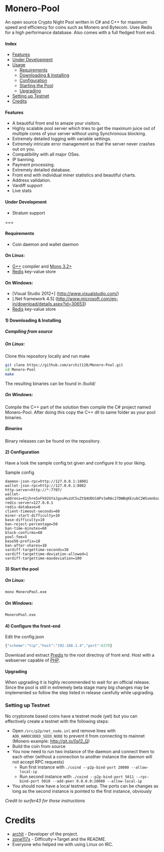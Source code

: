 Monero-Pool
===========

An open source Crypto Night Pool written in C# and C++ for maximum speed and efficiency for coins such as Monero and Bytecoin.  Uses Redis for a high performance database. Also comes with a full fledged front end.


#### Index
* [Features](#features)
* [Under Development](#under-development)
* [Usage](#usage)
  * [Requirements](#requirements)
  * [Downloading & Installing](#1-downloading--installing)
  * [Configuration](#2-configuration)
  * [Starting the Pool](#3-start-the-pool)
  * [Upgrading](#upgrading)
* [Setting up Testnet](#setting-up-testnet)
* [Credits](#credits)

#### Features
* A beautiful front end to amaze your visitors.
* Highly scalable pool server which tries to get the maximum juice out of multiple cores of your server without using Synchronous blocking.
* Extremely detailed logging with variable settings.
* Extremely intricate error management so that the server never crashes out on you.
* Compatibility with all major OSes.
* IP banning.
* Payment processing.
* Extremely detailed database.
* Front end with individual miner statistics and beautiful charts.
* Address validation.
* Vardiff support
* Live stats

#### Under Development
* Stratum support

===

#### Requirements
* Coin daemon and wallet daemon

#### On Linux:
* [G++](https://gcc.gnu.org/) compiler and [Mono 3.2+](http://www.mono-project.com/Main_Page) 
* [Redis](http://redis.io/) key-value store

#### On Windows:
* [Visual Studio 2012+] (http://www.visualstudio.com/) 
* [.Net framework 4.5] (http://www.microsoft.com/en-in/download/details.aspx?id=30653) 
* [Redis](http://redis.io/) key-value store

#### 1) Downloading & Installing

##### Compiling from source
##### On Linux:
Clone this repository locally and run make
```bash
git clone https://github.com/archit120/Monero-Pool.git
cd Monero-Pool
make
```

The resulting binaries can be found in /build/

##### On Windows:
Compile the C++ part of the solution then compile the C# project named Monero-Pool. After doing this copy the C++ dll to same folder as your pool binaries.


##### Binaries
Binary releases can be found on the repository.

#### 2) Configuration

Have a look the sample config.txt given and configure it to your liking.

Sample config
```
daemon-json-rpc=http://127.0.0.1:18081
wallet-json-rpc=http://127.0.0.1:8082
http-server=http://*:7707/
wallet-address=41jhre5xFk92GYaJgxvHuzUC5uZtQ4UDU1APv3aRAc27DWBqKEzubC2WSvmnbxaswLdB1BsQnSfxfYXvEqkXPvcuS4go3aV
redis-server=127.0.0.1
redis-database=0
client-timeout-seconds=60
miner-start-difficulty=10
base-difficulty=10
ban-reject-percentage=50
ban-time-minutes=60
block-confirms=60
pool-fee=5
base58-prefix=18
ban-after-shares=10
vardiff-targettime-seconds=30
vardiff-targettime-deviation-allowed=1
vardiff-targettime-maxdeviation=100
```

#### 3) Start the pool

##### On Linux:

```bash
mono MoneroPool.exe
```

##### On Windows:
```bash
MoneroPool.exe
```

#### 4) Configure the front-end

Edit the config.json
```javascript
{"scheme":"tcp","host":"192.168.1.4","port":6379}
```
Download and extract [Predis](https://github.com/nrk/predis) to the root directroy of front end. Host with a webserver capable of [PHP](http://www.php.net/).

#### Upgrading
When upgrading it is highly recommended to wait for an official release. Since the pool is still in extremely beta stage many big changes may be implemented so follow the step listed in release carefully while upgrading.

### Setting up Testnet

No cryptonote based coins have a testnet mode (yet) but you can effectively create a testnet with the following steps:

* Open `/src/p2p/net_node.inl` and remove lines with `ADD_HARDCODED_SEED_NODE` to prevent it from connecting to mainnet (Monero example: http://git.io/0a12_Q)
* Build the coin from source
* You now need to run two instance of the daemon and connect them to each other (without a connection to another instance the daemon will not accept RPC requests)
  * Run first instance with `./coind --p2p-bind-port 28080 --allow-local-ip`
  * Run second instance with `./coind --p2p-bind-port 5011 --rpc-bind-port 5010 --add-peer 0.0.0.0:28080 --allow-local-ip`
* You should now have a local testnet setup. The ports can be changes as long as the second instance is pointed to the first instance, obviously

*Credit to surfer43 for these instructions*

Credits
===
* [archit](https://github.com/archit120) - Developer of the project.
* [zone117x](https://github.com/zone117x) - Difficulty->Target and the README.
* Everyone who helped me with using Linux on IRC.
